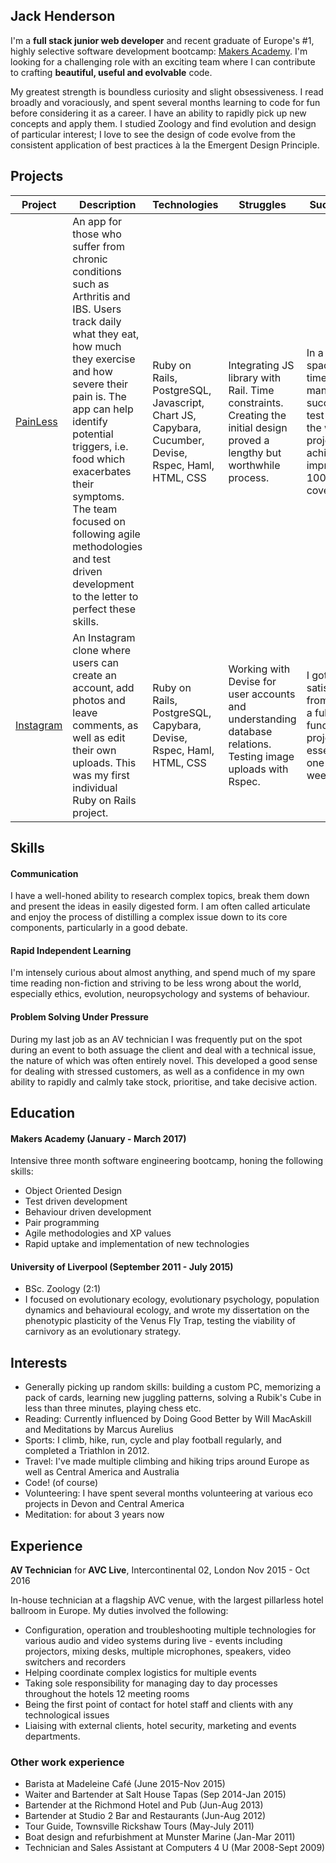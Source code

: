## Jack Henderson

I'm a **full stack junior web developer** and recent graduate of Europe's #1, highly selective software development bootcamp: [Makers Academy](http://makersacademy.com). I'm looking for a challenging role with an exciting team where I can contribute to crafting **beautiful, useful and evolvable** code.

My greatest strength is boundless curiosity and slight obsessiveness. I read broadly and voraciously, and spent several months learning to code for fun before considering it as a career. I have an ability to rapidly pick up new concepts and apply them. I studied Zoology and find evolution and design of particular interest; I love to see the design of code evolve from the consistent application of best practices à la the Emergent Design Principle.

## Projects

Project | Description | Technologies | Struggles | Successes | Heroku
------------ | ------------- | ------------- | ------------- | ------------- | -------------
[PainLess](https://github.com/artfulgarfunk/final_project) | An app for those who suffer from chronic conditions such as Arthritis and IBS. Users track daily what they eat, how much they exercise and how severe their pain is. The app can help identify potential triggers, i.e. food which exacerbates their symptoms. The team focused on following agile methodologies and test driven development to the letter to perfect these skills. | Ruby on Rails, PostgreSQL, Javascript, Chart JS, Capybara, Cucumber, Devise, Rspec, Haml, HTML, CSS | Integrating JS library with Rail. Time constraints. Creating the initial design proved a lengthy but worthwhile process. | In a short space of time we managed to successfully test drive the whole project and achieve an impressive 100% test coverage.
[Instagram](https://github.com/artfulgarfunk/instagram-clone) | An Instagram clone where users can create an account, add photos and leave comments, as well as edit their own uploads. This was my first individual Ruby on Rails project. |Ruby on Rails, PostgreSQL, Capybara, Devise, Rspec, Haml, HTML, CSS | Working with Devise for user accounts and understanding database relations. Testing image uploads with Rspec. | I got great satisfaction from making a fully functional project in essentially one weekend. | https://secret-meadow-65953.herokuapp.com/

## Skills

#### Communication
I have a well-honed ability to research complex topics, break them down and present the ideas in easily digested form. I am often called articulate and enjoy the process of distilling a complex issue down to its core components, particularly in a good debate.

#### Rapid Independent Learning
I'm intensely curious about almost anything, and spend much of my spare time reading non-fiction and striving to be less wrong about the world, especially ethics, evolution, neuropsychology and systems of behaviour.

#### Problem Solving Under Pressure
During my last job as an AV technician I was frequently put on the spot during an event to both assuage the client and deal with a technical issue, the nature of which was often entirely novel. This developed a good sense for dealing with stressed customers, as well as a confidence in my own ability to rapidly and calmly take stock, prioritise, and take decisive action.

## Education

#### Makers Academy (January - March 2017)
Intensive three month software engineering bootcamp, honing the following skills:

- Object Oriented Design
- Test driven development
- Behaviour driven development
- Pair programming
- Agile methodologies and XP values
- Rapid uptake and implementation of new technologies

#### University of Liverpool (September 2011 - July 2015)

- BSc. Zoology (2:1)
- I focused on evolutionary ecology, evolutionary psychology, population dynamics and behavioural ecology, and wrote my dissertation on the phenotypic plasticity of the Venus Fly Trap, testing the viability of carnivory as an evolutionary strategy.

## Interests
- Generally picking up random skills: building a custom PC, memorizing a pack of cards, learning new juggling patterns, solving a Rubik's Cube in less than three minutes, playing chess etc.
- Reading: Currently influenced by Doing Good Better by Will MacAskill and Meditations by Marcus Aurelius
- Sports: I climb, hike, run, cycle and play football regularly, and completed a Triathlon in 2012.
- Travel: I've made multiple climbing and hiking trips around Europe as well as Central America and Australia
- Code! (of course)
- Volunteering: I have spent several months volunteering at various eco projects in Devon and Central America
- Meditation: for about 3 years now

## Experience

**AV Technician** for **AVC Live**, Intercontinental 02, London Nov 2015 - Oct 2016

In-house technician at a flagship AVC venue, with the largest pillarless hotel ballroom in Europe. My duties involved the following:
- Configuration, operation and troubleshooting multiple technologies for various audio and video systems during live - events including projectors, mixing desks, multiple microphones, speakers, video switchers and recorders
- Helping coordinate complex logistics for multiple events
- Taking sole responsibility for managing day to day processes throughout the hotels 12 meeting rooms
- Being the first point of contact for hotel staff and clients with any technological issues
- Liaising with external clients, hotel security, marketing and events departments.

### Other work experience
- Barista at Madeleine Café					                          (June 2015-Nov 2015)
- Waiter and Bartender at Salt House Tapas		                (Sep 2014-Jan 2015)
- Bartender at the Richmond Hotel and Pub		                  (Jun-Aug 2013)
- Bartender at Studio 2 Bar and Restaurants			              (Jun-Aug 2012)
- Tour Guide, Townsville Rickshaw Tours                    		(May-July 2011)
- Boat design and refurbishment at Munster Marine        			(Jan-Mar 2011)
- Technician and Sales Assistant at Computers 4 U        			(Mar 2008-Sept 2009)
